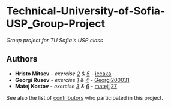 # Technical-University-of-Sofia-USP_Group-Project

*Group project for TU Sofia's USP class*

## Authors

* **Hristo Mitsev** - *exercise [2](https://github.com/iccaka/Technical-University-of-Sofia-USP_Group-Project/tree/main/exercise%202) & [5](https://github.com/iccaka/Technical-University-of-Sofia-USP_Group-Project/tree/main/exercise%205)* - [iccaka](https://github.com/iccaka)
* **Georgi Rusev** - *exercise [1](https://github.com/iccaka/Technical-University-of-Sofia-USP_Group-Project/tree/main/exercise%201) & [4](https://github.com/iccaka/Technical-University-of-Sofia-USP_Group-Project/tree/main/exercise%204)* - [Georgi200031](https://github.com/Georgi200031)
* **Matej Kostov** - *exercise [3](https://github.com/iccaka/Technical-University-of-Sofia-USP_Group-Project/tree/main/exercise%203) & [6](https://github.com/iccaka/Technical-University-of-Sofia-USP_Group-Project/tree/main/exercise%206)* - [matejjj27](https://github.com/matejjj27)

See also the list of [contributors](https://github.com/iccaka/Technical-University-of-Sofia-USP_Group-Project/graphs/contributors) who participated in this project.
